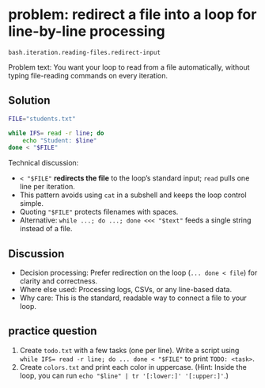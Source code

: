# problem: redirect a file into a loop for line-by-line processing

`bash.iteration.reading-files.redirect-input`

Problem text: You want your loop to read from a file automatically, without typing file-reading commands on every iteration.

## Solution

```bash
FILE="students.txt"

while IFS= read -r line; do
    echo "Student: $line"
done < "$FILE"
```

Technical discussion:

* `< "$FILE"` **redirects the file** to the loop’s standard input; `read` pulls one line per iteration.
* This pattern avoids using `cat` in a subshell and keeps the loop control simple.
* Quoting `"$FILE"` protects filenames with spaces.
* Alternative: `while ...; do ...; done <<< "$text"` feeds a single string instead of a file.

## Discussion

* Decision processing: Prefer redirection on the loop (`... done < file`) for clarity and correctness.
* Where else used: Processing logs, CSVs, or any line-based data.
* Why care: This is the standard, readable way to connect a file to your loop.

## practice question

1. Create `todo.txt` with a few tasks (one per line). Write a script using `while IFS= read -r line; do ... done < "$FILE"` to print `TODO: <task>`.
2. Create `colors.txt` and print each color in uppercase. (Hint: Inside the loop, you can run `echo "$line" | tr '[:lower:]' '[:upper:]'`.)